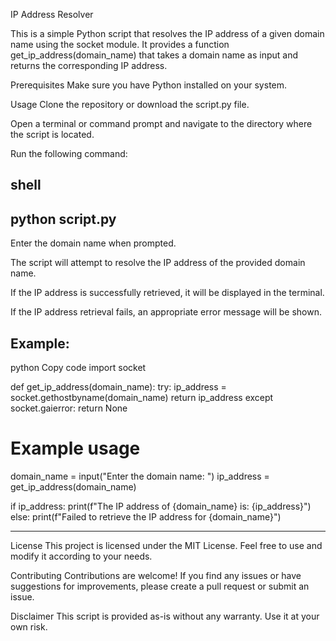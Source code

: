 IP Address Resolver

This is a simple Python script that resolves the IP address of a given domain name using the socket module. It provides a function get_ip_address(domain_name) that takes a domain name as input and returns the corresponding IP address.

Prerequisites
Make sure you have Python installed on your system.

Usage
Clone the repository or download the script.py file.

Open a terminal or command prompt and navigate to the directory where the script is located.

Run the following command:

shell 
----------------------------------------------------------------
python script.py
----------------------------------------------------------------
Enter the domain name when prompted.

The script will attempt to resolve the IP address of the provided domain name.

If the IP address is successfully retrieved, it will be displayed in the terminal.

If the IP address retrieval fails, an appropriate error message will be shown.

Example:
----------------------------------------------------------------
python
Copy code
import socket

def get_ip_address(domain_name):
    try:
        ip_address = socket.gethostbyname(domain_name)
        return ip_address
    except socket.gaierror:
        return None

# Example usage
domain_name = input("Enter the domain name: ")
ip_address = get_ip_address(domain_name)

if ip_address:
    print(f"The IP address of {domain_name} is: {ip_address}")
else:
    print(f"Failed to retrieve the IP address for {domain_name}")
    
-------------------------------------------------------------------
License
This project is licensed under the MIT License. Feel free to use and modify it according to your needs.

Contributing
Contributions are welcome! If you find any issues or have suggestions for improvements, please create a pull request or submit an issue.

Disclaimer
This script is provided as-is without any warranty. Use it at your own risk.
